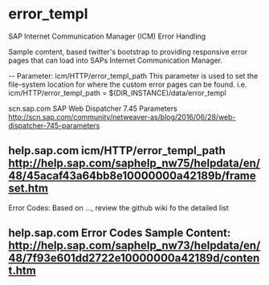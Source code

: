 # error_templ

SAP Internet Communication Manager (ICM) Error Handling

Sample comtent, based twitter's bootstrap to providing responsive error pages that can load into SAPs Internet Communication Manager.

--
Parameter: icm/HTTP/error_templ_path
This parameter is used to set the file-system location for where the custom  error pages can be found. 
i.e. icm/HTTP/error_templ_path = $(DIR_INSTANCE)/data/error_templ

scn.sap.com SAP Web Dispatcher 7.45 Parameters
http://scn.sap.com/community/netweaver-as/blog/2016/06/28/web-dispatcher-745-parameters

help.sap.com icm/HTTP/error_templ_path http://help.sap.com/saphelp_nw75/helpdata/en/48/45acaf43a64bb8e10000000a42189b/frameset.htm 
--
Error Codes: Based on ..., review the github wiki fo the detailed list

help.sap.com Error Codes Sample Content: http://help.sap.com/saphelp_nw73/helpdata/en/48/7f93e601dd2722e10000000a42189d/content.htm
--
